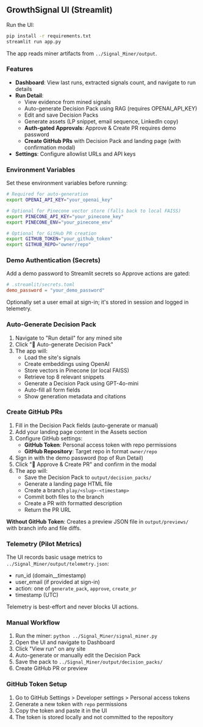 ## GrowthSignal UI (Streamlit)

Run the UI:

```bash
pip install -r requirements.txt
streamlit run app.py
```

The app reads miner artifacts from `../Signal_Miner/output`.

### Features

- **Dashboard**: View last runs, extracted signals count, and navigate to run details
- **Run Detail**: 
  - View evidence from mined signals
  - Auto-generate Decision Pack using RAG (requires OPENAI_API_KEY)
  - Edit and save Decision Packs
  - Generate assets (LP snippet, email sequence, LinkedIn copy)
  - **Auth-gated Approvals**: Approve & Create PR requires demo password
  - **Create GitHub PRs** with Decision Pack and landing page (with confirmation modal)
- **Settings**: Configure allowlist URLs and API keys

### Environment Variables

Set these environment variables before running:

```bash
# Required for auto-generation
export OPENAI_API_KEY="your_openai_key"

# Optional for Pinecone vector store (falls back to local FAISS)
export PINECONE_API_KEY="your_pinecone_key"
export PINECONE_ENV="your_pinecone_env"

# Optional for GitHub PR creation
export GITHUB_TOKEN="your_github_token"
export GITHUB_REPO="owner/repo"
```

### Demo Authentication (Secrets)

Add a demo password to Streamlit secrets so Approve actions are gated:

```toml
# .streamlit/secrets.toml
demo_password = "your_demo_password"
```

Optionally set a user email at sign-in; it's stored in session and logged in telemetry.

### Auto-Generate Decision Pack

1. Navigate to "Run detail" for any mined site
2. Click "🚀 Auto-generate Decision Pack"
3. The app will:
   - Load the site's signals
   - Create embeddings using OpenAI
   - Store vectors in Pinecone (or local FAISS)
   - Retrieve top 8 relevant snippets
   - Generate a Decision Pack using GPT-4o-mini
   - Auto-fill all form fields
   - Show generation metadata and citations

### Create GitHub PRs

1. Fill in the Decision Pack fields (auto-generate or manual)
2. Add your landing page content in the Assets section
3. Configure GitHub settings:
   - **GitHub Token**: Personal access token with repo permissions
   - **GitHub Repository**: Target repo in format `owner/repo`
4. Sign in with the demo password (top of Run Detail)
5. Click "🚀 Approve & Create PR" and confirm in the modal
5. The app will:
   - Save the Decision Pack to `output/decision_packs/`
   - Generate a landing page HTML file
   - Create a branch `play/<slug>-<timestamp>`
   - Commit both files to the branch
   - Create a PR with formatted description
   - Return the PR URL

**Without GitHub Token**: Creates a preview JSON file in `output/previews/` with branch info and file diffs.

### Telemetry (Pilot Metrics)

The UI records basic usage metrics to `../Signal_Miner/output/telemetry.json`:

- run_id (domain__timestamp)
- user_email (if provided at sign-in)
- action: one of `generate_pack`, `approve`, `create_pr`
- timestamp (UTC)

Telemetry is best-effort and never blocks UI actions.

### Manual Workflow

1. Run the miner: `python ../Signal_Miner/signal_miner.py`
2. Open the UI and navigate to Dashboard
3. Click "View run" on any site
4. Auto-generate or manually edit the Decision Pack
5. Save the pack to `../Signal_Miner/output/decision_packs/`
6. Create GitHub PR or preview

### GitHub Token Setup

1. Go to GitHub Settings > Developer settings > Personal access tokens
2. Generate a new token with `repo` permissions
3. Copy the token and paste it in the UI
4. The token is stored locally and not committed to the repository



